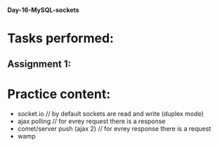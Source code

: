 #### Day-16-MySQL-sockets
# Tasks performed:

## Assignment 1:


# Practice content:
- socket.io      // by default sockets are read and write (duplex mode)
- ajax polling     // for evrey request there is a response
- comet/server push (ajax 2)     // for evrey response there is a request
- wamp